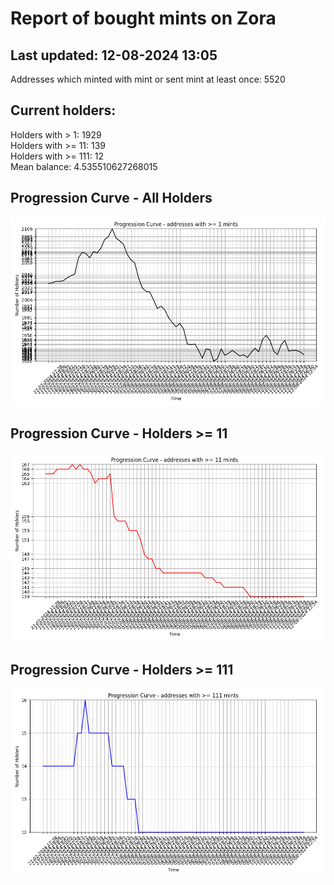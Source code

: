 # Report of bought mints on Zora
## Last updated: 12-08-2024 13:05
Addresses which minted with mint or sent mint at least once: 5520

## Current holders:
Holders with > 1: 1929  
Holders with >= 11: 139  
Holders with >= 111: 12  
Mean balance: 4.535510627268015  

## Progression Curve - All Holders
![addresses with >= 1 mint](progression_curve_all.png)
## Progression Curve - Holders >= 11
![addresses with >= 11 mints](progression_curve_gt_11.png)
## Progression Curve - Holders >= 111
![addresses with >= 111 mints](progression_curve_gt_111.png)
